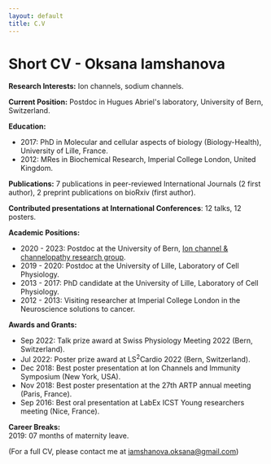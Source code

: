 ```yaml
---
layout: default
title: C.V
---
```


# Short CV - Oksana Iamshanova

**Research Interests:** Ion channels, sodium channels.

**Current Position:** Postdoc in Hugues Abriel's laboratory, University of Bern, Switzerland.

**Education:**  
- 2017: PhD in Molecular and cellular aspects of biology (Biology-Health), University of Lille, France.  
- 2012: MRes in Biochemical Research, Imperial College London, United Kingdom.

**Publications:** 7 publications in peer-reviewed International Journals (2 first author), 2 preprint publications on bioRxiv (first author).  

**Contributed presentations at International Conferences**: 12 talks, 12 posters. 

 **Academic Positions:**  
- 2020 - 2023: Postdoc at the University of Bern, <a class="post-link" href="https://abriellab.org/" target="_blank">Ion channel & channelopathy research group</a>. 
- 2019 - 2020: Postdoc at the University of Lille, Laboratory of Cell Physiology.  
- 2013 - 2017: PhD candidate at the University of Lille, Laboratory of Cell Physiology.  
- 2012 - 2013: Visiting researcher at Imperial College London in the Neuroscience solutions to cancer.   


**Awards and Grants:**  
 * Sep 2022: Talk prize award at Swiss Physiology Meeting 2022 (Bern, Switzerland).
 * Jul 2022: Poster prize award at LS<sup>2</sup>Cardio 2022 (Bern, Switzerland).
 * Dec 2018: Best poster presentation at Ion Channels and Immunity Symposium (New York, USA).
 * Nov 2018: Best poster presentation at the 27th ARTP annual meeting (Paris, France).
 * Sep 2016: Best oral presentation at LabEx ICST Young researchers meeting (Nice, France).

**Career Breaks:**  
2019: 07 months of maternity leave.

(For a full CV, please contact me at [iamshanova.oksana@gmail.com](iamshanova.oksana@gmail.com))


<!-- Education
Dec 2013 - Dec 2017 UNIVERSITY OF LILLE, FRANCE
PhD in Molecular and cellular aspects of biology (Biology-Health)
Defended on: 14.12.2017; PhD advisor: Prof Natalia Prevarskaya

Oct 2011 - Nov 2012 IMPERIAL COLLEGE LONDON, UNITED KINGDOM
MRes in Biochemical Research with merit (GPA: 69.8% out of 100%), three projects:
1) “A study of insulin/insulin-like growth factor-1 receptor in strongly metastatic MDA-MB-231
human breast cancer cells: Possible role in metastatic cell behaviour and hypoxia”, (75.1%, A)
Advisor: Prof Mustafa Djamgoz
2) “Biohydrogen production in Chlamydomonas reinhardtii”, (72.9%, A)
Advisor: Prof Peter Nixon
3) “The role of bacterial E3 ubiquitin ligases in host-pathogen interaction”, (61.4%, B)
Advisor: Prof Gad Frankel


Sep 2007 - Jun 2011 TARAS SHEVCHENKO NATIONAL UNIVERSITY OF KYIV, UKRAINE
BSc in Biology (Honours) with distinction (GPA: 88% out of 100%, class top 10%)
Internship project title: “Estimation of maleimide derivative hepatotoxicity on lipid peroxidation
and activity of antioxidant enzymes in rats”
Advisor: Prof Volodymyr Rybalchenko
3. Employment history
Jun 2020 – present UNIVERSITY OF BERN, SWITZERLAND
PostDoc (100%), project title: “Co-regulation of cardiac ion channels: focus on the sodium
channel Nav1.5”
Advisor: Prof Hugues Abriel
Funding: SNSF 310030_184783
Nov 2019 - Mar 2020 UNIVERSITY OF LILLE, FRANCE
PostDoc (100%), project title: “Sodium leak channel NALCN in prostate cancer”
Advisor: Prof Natalia Prevarskaya
Dec 2013 - Dec 2017 UNIVERSITY OF LILLE, FRANCE
PhD candidate (100%), project title: “Sodium leak channel NALCN in prostate cancer”
Advisor: Prof Natalia Prevarskaya
Oct 2012 - Oct 2013 IMPERIAL COLLEGE LONDON, UNITED KINGDOM
Visiting researcher (100%), project title: “The implication of Nav1.2 in the metastatic potential of
ovarian cancer”
Advisor: Prof Mustafa Djamgoz -->
